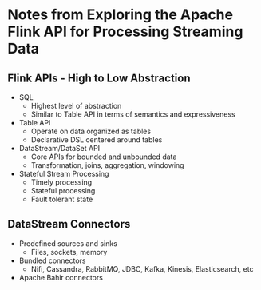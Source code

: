 # Notes from Exploring the Apache Flink API for Processing Streaming Data

## Flink APIs - High to Low Abstraction

* SQL
    *  Highest level of abstraction
    * Similar to Table API in terms of semantics and expressiveness
* Table API
    * Operate on data organized as tables
    * Declarative DSL centered around tables
* DataStream/DataSet API
    * Core APIs for bounded and unbounded data
    * Transformation, joins, aggregation, windowing
* Stateful Stream Processing
    * Timely processing
    * Stateful processing
    * Fault tolerant state

## DataStream Connectors

* Predefined sources and sinks
    * Files, sockets, memory
* Bundled connectors
    * Nifi, Cassandra, RabbitMQ, JDBC, Kafka, Kinesis, Elasticsearch, etc
* Apache Bahir connectors